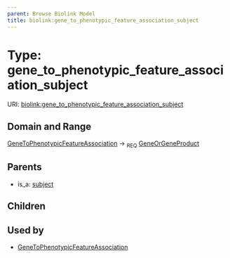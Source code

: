 ```yaml
---
parent: Browse Biolink Model
title: biolink:gene_to_phenotypic_feature_association_subject
---
```


# Type: gene_to_phenotypic_feature_association_subject




URI: [biolink:gene_to_phenotypic_feature_association_subject](https://w3id.org/biolink/vocab/gene_to_phenotypic_feature_association_subject)

## Domain and Range

[GeneToPhenotypicFeatureAssociation](GeneToPhenotypicFeatureAssociation.md) ->  <sub>REQ</sub> [GeneOrGeneProduct](GeneOrGeneProduct.md)

## Parents

 *  is_a: [subject](subject.md)

## Children


## Used by

 * [GeneToPhenotypicFeatureAssociation](GeneToPhenotypicFeatureAssociation.md)
